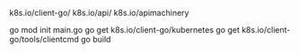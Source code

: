 k8s.io/client-go/
k8s.io/api/
k8s.io/apimachinery


go mod init main.go 
go get k8s.io/client-go/kubernetes
go get k8s.io/client-go/tools/clientcmd
go build
